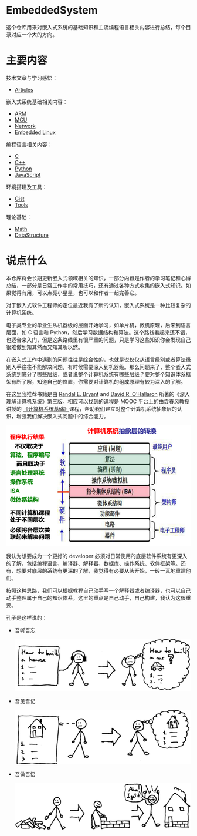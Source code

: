# EmbeddedSystem

这个仓库用来对嵌入式系统的基础知识和主流编程语言相关内容进行总结，每个目录对应一个大的方向。

# 主要内容

技术文章与学习感悟：

- [Articles](Articles/)

嵌入式系统基础相关内容：

- [ARM](Arm/)
- [MCU](MCU/) 
- [Network](Network/)
- [Embedded Linux](Linux/)

编程语言相关内容：

- [C](C/)
- [C++](C++/)
- [Python](Python/)
- [JavaScript](JavaScript/)

环境搭建及工具：

- [Gist](Gist/) 
- [Tools](Tools/) 

理论基础：

- [Math](Math/)
- [DataStructure](DataStructure/)

# 说点什么

本仓库将会长期更新嵌入式领域相关的知识，一部分内容是作者的学习笔记和心得总结，一部分是日常工作中的常用技巧，还有通过各种方式收集的嵌入式知识。如果觉得有用，可以点亮小星星，也可以和作者一起完善它。

对于嵌入式软件工程师的定位最近我有了新的认知，嵌入式系统是一种比较复杂的计算机系统。

电子类专业的毕业生从机器级的层面开始学习，如单片机，微机原理，后来到语言层面，如 C 语言和 Python，然后学习数据结构和算法。这个路线看起来还不错，也适合来入门，但是这条路线里有很严重的问题，只是学习这些知识你会发现自己很难做到知其然而又知其所以然。

在嵌入式工作中遇到的问题往往是综合性的，也就是说仅仅从语言级别或者算法级别入手往往不能解决问题，有时候需要深入到机器级。那么问题来了，整个嵌入式系统到底分了哪些层级，或者说整个计算机系统有哪些层级？要对整个知识体系框架有所了解，知道自己的位置，你需要对计算机的组成原理有较为深入的了解。

在这里我推荐书籍是由 [Randal E. Bryant](http://www.cs.cmu.edu/~bryant) and [David R. O'Hallaron](http://www.cs.cmu.edu/~droh) 所著的《深入理解计算机系统》第三版。相应可以找到的课程是 MOOC 平台上的由袁春风教授讲授的 [《计算机系统基础》](https://www.icourse163.org/course/NJU-1001625001)课程，帮助我们建立对整个计算机系统抽象层的认识，增强我们解决嵌入式问题中的综合能力。

![computer_architecture](Articles/figures/architecture.png)

我认为想要成为一个更好的 developer 必须对日常使用的底层软件系统有更深入的了解，包括编程语言、编译器、解释器、数据库、操作系统、软件框架等。还有，想要对底层的系统有更深的了解，我觉得有必要从头开始，一砖一瓦地重建他们。

按照这种思路，我们可以根据教程自己动手写一个解释器或者编译器，也可以自己动手整理属于自己的知识体系，这里的重点是自己动手，自己构建，我认为这很重要。

孔子是这样说的：

- 吾听吾忘

  ![LSBAWS_confucius_hear](Articles/figures/LSBAWS_confucius_hear.png)

- 吾见吾记

  ![LSBAWS_confucius_see](Articles/figures/LSBAWS_confucius_see.png)

- 吾做吾悟

  ![LSBAWS_confucius_do](Articles/figures/LSBAWS_confucius_do.png)